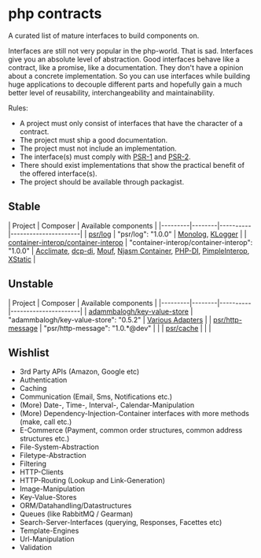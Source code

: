 php contracts
=============

A curated list of mature interfaces to build components on.

Interfaces are still not very popular in the php-world. That is sad. Interfaces give you an absolute level of abstraction. Good interfaces behave like a contract, like a promise, like a documentation. They don't have a opinion about a concrete implementation. So you can use interfaces while building huge applications to decouple different parts and hopefully gain a much better level of reusability, interchangeability and maintainability.

Rules:

* A project must only consist of interfaces that have the character of a contract.
* The project must ship a good documentation.
* The project must not include an implementation.
* The interface(s) must comply with [PSR-1](http://www.php-fig.org/psr/psr-1/) and [PSR-2](http://www.php-fig.org/psr/psr-2/).
* There should exist implementations that show the practical benefit of the offered interface(s).
* The project should be available through packagist.


## Stable

| Project | Composer | Available components |
|---------|--------|----------|----------------------|
| [psr/log](https://github.com/php-fig/log) | "psr/log": "1.0.0" | [Monolog](https://github.com/Seldaek/monolog), [KLogger](https://github.com/katzgrau/KLogger) |
| [container-interop/container-interop](https://github.com/container-interop/container-interop) | "container-interop/container-interop": "1.0.0" | [Acclimate](https://github.com/jeremeamia/acclimate-container), [dcp-di](https://github.com/estelsmith/dcp-di), [Mouf](http://mouf-php.com/), [Njasm Container](https://github.com/njasm/container), [PHP-DI](http://php-di.org/), [PimpleInterop](https://github.com/moufmouf/pimple-interop), [XStatic](https://github.com/jeremeamia/xstatic) |



## Unstable

| Project | Composer | Available components |
|---------|--------|----------|----------------------|
| [adammbalogh/key-value-store](https://github.com/adammbalogh/key-value-store) | "adammbalogh/key-value-store": "0.5.2" | [Various Adapters](https://github.com/adammbalogh/key-value-store#adapters) |
| [psr/http-message](https://github.com/php-fig/http-message) | "psr/http-message": "1.0.*@dev" | |
| [psr/cache](https://github.com/php-fig/psr-6) | | |


## Wishlist

* 3rd Party APIs (Amazon, Google etc)
* Authentication
* Caching
* Communication (Email, Sms, Notifications etc.)
* (More) Date-, Time-, Interval-, Calendar-Manipulation
* (More) Dependency-Injection-Container interfaces with more methods (make, call etc.)
* E-Commerce (Payment, common order structures, common address structures etc.)
* File-System-Abstraction
* Filetype-Abstraction
* Filtering
* HTTP-Clients
* HTTP-Routing (Lookup and Link-Generation)
* Image-Manipulation
* Key-Value-Stores
* ORM/Datahandling/Datastructures
* Queues (like RabbitMQ / Gearman)
* Search-Server-Interfaces (querying, Responses, Facettes etc)
* Template-Engines
* Url-Manipulation
* Validation